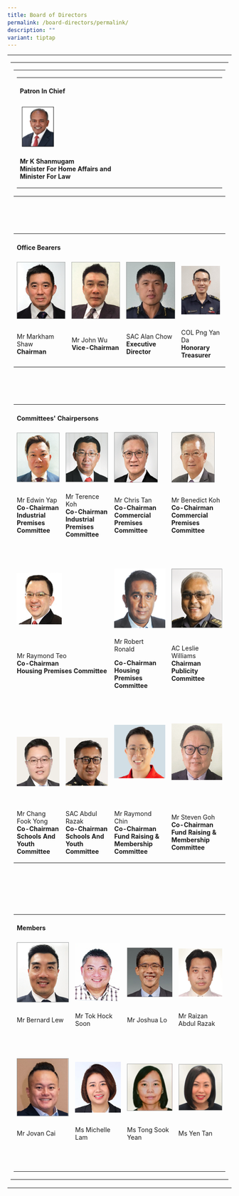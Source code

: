 ```yaml
---
title: Board of Directors
permalink: /board-directors/permalink/
description: ""
variant: tiptap
---
```

<table style="minWidth: 25px">
<colgroup>
<col>
</colgroup>
<tbody>
<tr>
<td rowspan="1" colspan="1">
<table style="minWidth: 25px">
<colgroup>
<col>
</colgroup>
<tbody>
<tr>
<td rowspan="1" colspan="1">
<table style="minWidth: 25px">
<colgroup>
<col>
</colgroup>
<tbody>
<tr>
<td rowspan="1" colspan="1">
<table style="minWidth: 100px">
<colgroup>
<col>
<col>
<col>
<col>
</colgroup>
<tbody>
<tr>
<td rowspan="1" colspan="4">
<h4>Patron In Chief</h4>
</td>
</tr>
<tr>
<td rowspan="1" colspan="1">
<div class="isomer-image-wrapper">
<img style="width: 20%;" height="auto" width="100%" src="/images/Mr_K_Shanmugam_new.png">
</div>
</td>
<td rowspan="1" colspan="1">
<p></p>
</td>
<td rowspan="1" colspan="1">
<p></p>
</td>
<td rowspan="1" colspan="1">
<p></p>
</td>
</tr>
<tr>
<td rowspan="1" colspan="1">
<p></p>
<p><strong>Mr K Shanmugam <br>Minister For Home Affairs and<br>Minister For Law</strong>
</p>
<p></p>
</td>
<td rowspan="1" colspan="1">
<p></p>
</td>
<td rowspan="1" colspan="1">
<p></p>
</td>
<td rowspan="1" colspan="1">
<p></p>
</td>
</tr>
</tbody>
</table>
</td>
</tr>
</tbody>
</table>
</td>
</tr>
<tr>
<td rowspan="1" colspan="1">
<p>&nbsp;</p>
</td>
</tr>
<tr>
<td rowspan="1" colspan="1">
<table style="minWidth: 100px">
<colgroup>
<col>
<col>
<col>
<col>
</colgroup>
<tbody>
<tr>
<td rowspan="1" colspan="4">
<h4>Office Bearers</h4>
</td>
</tr>
<tr>
<td rowspan="1" colspan="1">
<div class="isomer-image-wrapper">
<img style="width: 100%" height="auto" width="100%" alt="" src="/images/Board%20of%20Directors%20July%202025/Mr_Markham_Shaw.png">
</div>
</td>
<td rowspan="1" colspan="1">
<div class="isomer-image-wrapper">
<img style="width: 100%" height="auto" width="100%" alt="" src="/images/Board%20of%20Directors%20July%202025/Mr_John_Wu.png">
</div>
</td>
<td rowspan="1" colspan="1">
<div class="isomer-image-wrapper">
<img style="width: 100%" height="auto" width="100%" alt="" src="/images/Board%20of%20Directors%20July%202025/SAC_Alan_Chow.png">
</div>
</td>
<td rowspan="1" colspan="1">
<div class="isomer-image-wrapper">
<img style="width: 95%" height="auto" width="80" src="/images/Board%20of%20Directors%20July%202025/COL_Png_Yan_Da.png">
</div>
</td>
</tr>
<tr>
<td rowspan="1" colspan="1">
<p>Mr Markham Shaw
<br><strong>Chairman</strong>
</p>
</td>
<td rowspan="1" colspan="1">
<p>Mr John Wu
<br><strong>Vice-Chairman</strong>
</p>
</td>
<td rowspan="1" colspan="1">
<p>SAC Alan Chow
<br><strong>Executive Director</strong>
</p>
</td>
<td rowspan="1" colspan="1">
<p>COL&nbsp;Png Yan Da
<br><strong>Honorary Treasurer</strong>
</p>
</td>
</tr>
</tbody>
</table>
</td>
</tr>
<tr>
<td rowspan="1" colspan="1">
<p>&nbsp;</p>
</td>
</tr>
<tr>
<td rowspan="1" colspan="1">
<table style="minWidth: 100px">
<colgroup>
<col>
<col>
<col>
<col>
</colgroup>
<tbody>
<tr>
<td rowspan="1" colspan="4">
<h4>Committees' Chairpersons</h4>
</td>
</tr>
<tr>
<td rowspan="1" colspan="1">
<div class="isomer-image-wrapper">
<img style="width: 100%" height="auto" width="100%" alt="" src="/images/Board%20of%20Directors%20July%202025/Mr_Edwin_Yap.png">
</div>
</td>
<td rowspan="1" colspan="1">
<div class="isomer-image-wrapper">
<img style="width: 100%" height="auto" width="100%" alt="" src="/images/Board%20of%20Directors%20July%202025/Mr_Terence_Koh.png">
</div>
</td>
<td rowspan="1" colspan="1">
<div class="isomer-image-wrapper">
<img style="width: 85%" height="auto" width="100%" alt="" src="/images/Board%20of%20Directors%20July%202025/Mr_Chris_Tan.png">
</div>
</td>
<td rowspan="1" colspan="1">
<div class="isomer-image-wrapper">
<img style="width: 85%" height="auto" width="100%" alt="" src="/images/Board%20of%20Directors%20July%202025/Mr_Benedict_Koh.png">
</div>
</td>
</tr>
<tr>
<td rowspan="1" colspan="1">
<p>Mr Edwin Yap
<br><strong>Co-Chairman</strong>
<br><strong>Industrial Premises Committee</strong>
</p>
</td>
<td rowspan="1" colspan="1">
<p>Mr Terence Koh
<br><strong>Co-Chairman</strong>
<br><strong>Industrial Premises Committee</strong>
</p>
</td>
<td rowspan="1" colspan="1">
<p>Mr Chris Tan
<br><strong>Co-Chairman</strong>
<br><strong>Commercial Premises Committee</strong>
</p>
</td>
<td rowspan="1" colspan="1">
<p>Mr Benedict Koh
<br><strong>Co-Chairman</strong>
<br><strong>Commercial Premises Committee</strong>
</p>
</td>
</tr>
<tr>
<td rowspan="1" colspan="1">
<p>&nbsp;</p>
</td>
<td rowspan="1" colspan="1">
<p>&nbsp;</p>
</td>
<td rowspan="1" colspan="1">
<p>&nbsp;</p>
</td>
<td rowspan="1" colspan="1">
<p></p>
</td>
</tr>
<tr>
<td rowspan="1" colspan="2">
<div class="isomer-image-wrapper">
<img style="width: 49%;" height="auto" width="100%" alt="" src="/images/Board%20of%20Directors%20July%202025/Mr_Raymond_Teo.png">
</div>
</td>
<td rowspan="1" colspan="1">
<div class="isomer-image-wrapper">
<img style="width: 100%" height="auto" width="100%" alt="" src="/images/Board%20of%20Directors%20July%202025/Mr_Robert_Ronald.png">
</div>
</td>
<td rowspan="1" colspan="1">
<div class="isomer-image-wrapper">
<img style="width: 100%;" height="auto" width="100%" alt="" src="/images/Board%20of%20Directors%20July%202025/AC_Leslie_Williams.png">
</div>
</td>
</tr>
<tr>
<td rowspan="1" colspan="2">
<p>Mr Raymond Teo
<br><strong>Co-Chairman</strong>
<br><strong>Housing Premises Committee</strong>
</p>
</td>
<td rowspan="1" colspan="1">
<p>Mr Robert Ronald</p>
<p><strong>Co-Chairman</strong>
<br><strong>Housing Premises Committee</strong>
</p>
</td>
<td rowspan="1" colspan="1">
<p>AC Leslie Williams <strong>Chairman</strong>
<br><strong>Publicity Committee</strong>
</p>
</td>
</tr>
<tr>
<td rowspan="1" colspan="1">
<p></p>
</td>
<td rowspan="1" colspan="1">
<p></p>
</td>
<td rowspan="1" colspan="1">
<p></p>
</td>
<td rowspan="1" colspan="1">
<p></p>
</td>
</tr>
<tr>
<td rowspan="1" colspan="1">
<p></p>
</td>
<td rowspan="1" colspan="1">
<p></p>
</td>
<td rowspan="1" colspan="1">
<p></p>
<p></p>
</td>
<td rowspan="1" colspan="1">
<p></p>
<p></p>
<p></p>
</td>
</tr>
<tr>
<td rowspan="1" colspan="1">
<p></p>
</td>
<td rowspan="1" colspan="1">
<p></p>
</td>
<td rowspan="1" colspan="1">
<p></p>
</td>
<td rowspan="1" colspan="1">
<p></p>
</td>
</tr>
<tr>
<td rowspan="1" colspan="1">
<div class="isomer-image-wrapper">
<img style="width: 100%" height="auto" width="100%" alt="" src="/images/Board%20of%20Directors%20July%202025/Mr_Chang_Fook_Yong.png">
</div>
</td>
<td rowspan="1" colspan="1">
<div class="isomer-image-wrapper">
<img style="width: 100%" height="auto" width="100%" alt="" src="/images/Board%20of%20Directors%20July%202025/SAC_Abdul_Razak.png">
</div>
</td>
<td rowspan="1" colspan="1">
<div class="isomer-image-wrapper">
<img style="width: 100%" height="auto" width="100%" alt="" src="/images/Board%20of%20Directors%20July%202025/Mr_Raymond_Chin.png">
</div>
<p>&nbsp;</p>
</td>
<td rowspan="1" colspan="1">
<div class="isomer-image-wrapper">
<img style="width: 100%" height="auto" width="100%" alt="" src="/images/Board%20of%20Directors%20July%202025/Mr_Steven_Goh.png">
</div>
<p>&nbsp;</p>
</td>
</tr>
<tr>
<td rowspan="1" colspan="1">
<p>Mr Chang Fook Yong
<br><strong>Co-Chairman</strong>
<br><strong>Schools And Youth Committee</strong>
</p>
</td>
<td rowspan="1" colspan="1">
<p>SAC Abdul Razak
<br><strong>Co-Chairman</strong>
<br><strong>Schools And Youth Committee</strong>
</p>
</td>
<td rowspan="1" colspan="1">
<p>Mr Raymond Chin
<br><strong>Co-Chairman</strong>
<br><strong>Fund Raising &amp; Membership Committee</strong>
</p>
</td>
<td rowspan="1" colspan="1">
<p>Mr Steven Goh
<br><strong>Co-Chairman</strong>
<br><strong>Fund Raising &amp; Membership Committee</strong>
</p>
</td>
</tr>
</tbody>
</table>
</td>
</tr>
<tr>
<td rowspan="1" colspan="1">
<p>&nbsp;</p>
</td>
</tr>
<tr>
<td rowspan="1" colspan="1">
<p>
<br>
</p>
<table style="minWidth: 100px">
<colgroup>
<col>
<col>
<col>
<col>
</colgroup>
<tbody>
<tr>
<td rowspan="1" colspan="4">
<h4>Members</h4>
</td>
</tr>
<tr>
<td rowspan="1" colspan="1">
<div class="isomer-image-wrapper">
<img style="width: 100%" height="auto" width="100%" src="/images/Board%20of%20Directors%20July%202025/Mr_Bernard_Lew.png">
</div>
</td>
<td rowspan="1" colspan="1">
<div class="isomer-image-wrapper">
<img style="width: 100%" height="auto" width="100%" alt="" src="/images/Board%20of%20Directors%20July%202025/Mr_Tok_Hock_Soon.png">
</div>
</td>
<td rowspan="1" colspan="1">
<div class="isomer-image-wrapper">
<img style="width: 100%" height="auto" width="100%" src="/images/Board%20of%20Directors%20July%202025/Mr_Joshua_Lo.png">
</div>
</td>
<td rowspan="1" colspan="1">
<div class="isomer-image-wrapper">
<img style="width: 100%" height="auto" width="100%" src="/images/Board%20of%20Directors%20July%202025/Mr_Raizan_Abdul_Razak.png">
</div>
</td>
</tr>
<tr>
<td rowspan="1" colspan="1">
<p>Mr&nbsp;Bernard Lew</p>
</td>
<td rowspan="1" colspan="1">
<p>Mr&nbsp;Tok Hock Soon</p>
</td>
<td rowspan="1" colspan="1">
<p>Mr Joshua Lo</p>
</td>
<td rowspan="1" colspan="1">
<p>Mr Raizan Abdul Razak</p>
</td>
</tr>
<tr>
<td rowspan="1" colspan="1">
<p>&nbsp;</p>
</td>
<td rowspan="1" colspan="1">
<p>&nbsp;</p>
</td>
<td rowspan="1" colspan="1">
<p>&nbsp;</p>
</td>
<td rowspan="1" colspan="1">
<p>&nbsp;</p>
</td>
</tr>
<tr>
<td rowspan="1" colspan="1">
<div class="isomer-image-wrapper">
<img style="width: 100%" height="auto" width="100%" src="/images/Board%20of%20Directors%20July%202025/Mr_Jovan_Cai.png">
</div>
</td>
<td rowspan="1" colspan="1">
<div class="isomer-image-wrapper">
<img style="width: 100%" height="auto" width="100%" src="/images/Board%20of%20Directors%20July%202025/Ms_Michelle_Lam.png">
</div>
</td>
<td rowspan="1" colspan="1">
<div class="isomer-image-wrapper">
<img style="width: 100%" height="auto" width="100%" src="/images/Board%20of%20Directors%20July%202025/Ms_Tong_Sook_Yean.png">
</div>
</td>
<td rowspan="1" colspan="1">
<div class="isomer-image-wrapper">
<img style="width: 100%" height="auto" width="100%" src="/images/Board%20of%20Directors%20July%202025/Ms_Yen_Tan.png">
</div>
</td>
</tr>
<tr>
<td rowspan="1" colspan="1">
<p>Mr Jovan Cai</p>
</td>
<td rowspan="1" colspan="1">
<p>Ms Michelle Lam</p>
</td>
<td rowspan="1" colspan="1">
<p>Ms Tong Sook Yean</p>
</td>
<td rowspan="1" colspan="1">
<p>Ms Yen Tan</p>
</td>
</tr>
<tr>
<td rowspan="1" colspan="1">
<p>&nbsp;</p>
</td>
<td rowspan="1" colspan="1">
<p>&nbsp;</p>
</td>
<td rowspan="1" colspan="1">
<p>&nbsp;</p>
</td>
<td rowspan="1" colspan="1">
<p>&nbsp;</p>
</td>
</tr>
</tbody>
</table>
</td>
</tr>
</tbody>
</table>
</td>
</tr>
</tbody>
</table>
<p></p>